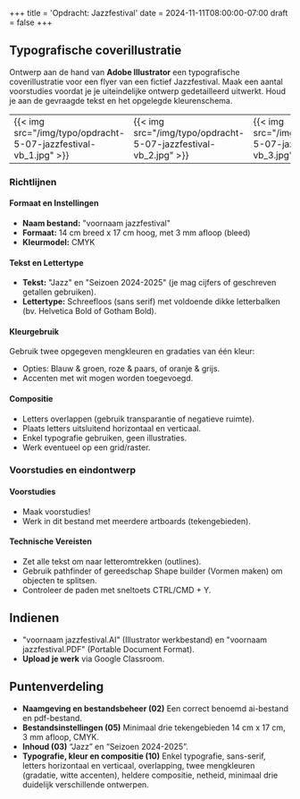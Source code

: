+++
title = 'Opdracht: Jazzfestival'
date = 2024-11-11T08:00:00-07:00
draft = false
+++

## Typografische coverillustratie

Ontwerp aan de hand van **Adobe Illustrator** een typografische coverillustratie voor een flyer van een fictief Jazzfestival. Maak een aantal voorstudies voordat je je uiteindelijke ontwerp gedetailleerd uitwerkt. Houd je aan de gevraagde tekst en het opgelegde kleurenschema.

| | | |
|-|-|-|
|{{< img src="/img/typo/opdracht-5-07-jazzfestival-vb_1.jpg" >}}|{{< img src="/img/typo/opdracht-5-07-jazzfestival-vb_2.jpg" >}}|{{< img src="/img/typo/opdracht-5-07-jazzfestival-vb_3.jpg" >}}|

### Richtlijnen

#### Formaat en Instellingen
- **Naam bestand:** "voornaam jazzfestival"
- **Formaat:** 14 cm breed x 17 cm hoog, met 3 mm afloop (bleed)
- **Kleurmodel:** CMYK

#### Tekst en Lettertype
- **Tekst:** "Jazz" en "Seizoen 2024-2025" (je mag cijfers of geschreven getallen gebruiken).
- **Lettertype:** Schreefloos (sans serif) met voldoende dikke letterbalken (bv. Helvetica Bold of Gotham Bold).

#### Kleurgebruik
Gebruik twee opgegeven mengkleuren en gradaties van één kleur:

- Opties: Blauw & groen, roze & paars, of oranje & grijs.
- Accenten met wit mogen worden toegevoegd.

#### Compositie
- Letters overlappen (gebruik transparantie of negatieve ruimte).
- Plaats letters uitsluitend horizontaal en verticaal.
- Enkel typografie gebruiken, geen illustraties. 
- Werk eventueel op een grid/raster. 

### Voorstudies en eindontwerp

#### Voorstudies
- Maak voorstudies!
- Werk in dit bestand met meerdere artboards (tekengebieden).

#### Technische Vereisten
- Zet alle tekst om naar letteromtrekken (outlines).
- Gebruik pathfinder of gereedschap Shape builder (Vormen maken) om objecten te splitsen.
- Controleer de paden met sneltoets CTRL/CMD + Y.

## Indienen

- "voornaam jazzfestival.AI" (Illustrator werkbestand) en "voornaam jazzfestival.PDF" (Portable Document Format).
- **Upload je werk** via Google Classroom.

## Puntenverdeling

- **Naamgeving en bestandsbeheer (02)** Een correct benoemd ai-bestand en pdf-bestand.
- **Bestandsinstellingen (05)** Minimaal drie tekengebieden 14 cm x 17 cm, 3 mm afloop, CMYK. 
- **Inhoud (03)** “Jazz” en “Seizoen 2024-2025”.
- **Typografie, kleur en compositie (10)** Enkel typografie, sans-serif, letters horizontaal en verticaal, overlapping, twee mengkleuren (gradatie, witte accenten), heldere compositie, netheid, minimaal drie duidelijk verschillende ontwerpen.  